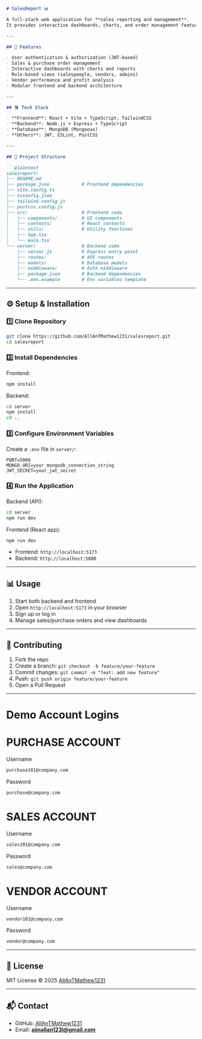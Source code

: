
````markdown
# SalesReport 📊

A full-stack web application for **sales reporting and management**.  
It provides interactive dashboards, charts, and order management features to help businesses analyze and manage their sales data effectively.

---

## 🚀 Features

- User authentication & authorization (JWT-based)  
- Sales & purchase order management  
- Interactive dashboards with charts and reports  
- Role-based views (salespeople, vendors, admins)  
- Vendor performance and profit analysis  
- Modular frontend and backend architecture  

---

## 🛠️ Tech Stack

- **Frontend**: React + Vite + TypeScript, TailwindCSS  
- **Backend**: Node.js + Express + TypeScript  
- **Database**: MongoDB (Mongoose)  
- **Others**: JWT, ESLint, PostCSS  

---

## 📂 Project Structure

```plaintext
salesreport/
├── README.md
├── package.json            # Frontend dependencies
├── vite.config.ts
├── tsconfig.json
├── tailwind.config.js
├── postcss.config.js
├── src/                    # Frontend code
│   ├── components/         # UI components
│   ├── contexts/           # React contexts
│   ├── utils/              # Utility functions
│   ├── App.tsx
│   └── main.tsx
└── server/                 # Backend code
    ├── server.js           # Express entry point
    ├── routes/             # API routes
    ├── models/             # Database models
    ├── middleware/         # Auth middleware
    ├── package.json        # Backend dependencies
    └── .env.example        # Env variables template
````

---

## ⚙️ Setup & Installation

### 1️⃣ Clone Repository

```bash
git clone https://github.com/AllAnTMathew1231/salesreport.git
cd salesreport
```

### 2️⃣ Install Dependencies

Frontend:

```bash
npm install
```

Backend:

```bash
cd server
npm install
cd ..
```

### 3️⃣ Configure Environment Variables

Create a `.env` file in `server/`:

```env
PORT=5000
MONGO_URI=your_mongodb_connection_string
JWT_SECRET=your_jwt_secret
```

### 4️⃣ Run the Application

Backend (API):

```bash
cd server
npm run dev
```

Frontend (React app):

```bash
npm run dev
```

* Frontend: `http://localhost:5173`
* Backend: `http://localhost:5000`

---

## 📊 Usage

1. Start both backend and frontend
2. Open `http://localhost:5173` in your browser
3. Sign up or log in
4. Manage sales/purchase orders and view dashboards

---

## 🤝 Contributing

1. Fork the repo
2. Create a branch: `git checkout -b feature/your-feature`
3. Commit changes: `git commit -m "feat: add new feature"`
4. Push: `git push origin feature/your-feature`
5. Open a Pull Request

---


# Demo Account Logins

# PURCHASE ACCOUNT

Username
```bash
purchase101@company.com
````
Password

```bash
purchase@company.com
```

# SALES ACCOUNT

Username

```bash
sales101@company.com
```
Password

```bash
sales@company.com
```

# VENDOR ACCOUNT

Username

```bash
vendor101@company.com
```
Password
```bash
vendor@company.com
```
---


## 📜 License

MIT License © 2025 [AllAnTMathew1231](https://github.com/AllAnTMathew1231)

---

## 📬 Contact

* GitHub: [AllAnTMathew1231](https://github.com/AllAnTMathew1231)
* Email: **[ajmallan123l@gmail.com](mailto:ajmallan123l@gmail.com)**

```




